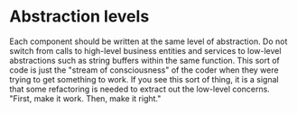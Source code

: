 # Abstraction levels

Each component should be written at the same level of abstraction. Do not switch from calls to high-level business entities and services to low-level abstractions such as string buffers within the same function. This sort of code is just the "stream of consciousness" of the coder when they were trying to get something to work. If you see this sort of thing, it is a signal that some refactoring is needed to extract out the low-level concerns. "First, make it work. Then, make it right."

<!--

Within each component, keep a single level of abstraction. For example, do not mix business logic with lower-level technical details in the same method.

TODO: Minimal dependencies, all from the next level of abstraction down.

## Sufficient abstraction

Choose _sufficient_ abstraction levels. Don't over-abstract and don't abstract too early.

A little bit of duplication is often less costly than premature abstraction.

Until you have a high degree of confidence that your abstraction is going to pay for itself — because it solves a real, abstract problem that you really do have — don't do it. Wait and learn more. Until then, repeating code can help avoid dependency, which itself makes the code easier to change independently or delete.

A premature abstraction creates complexity through dependency and indirection, and can become a bottleneck to your ability to [respond to change](/principles/embrace-change).

-->
